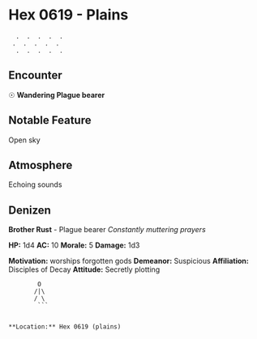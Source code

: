 # Hex 0619 - Plains
```
  .  .  .  .  .
 .  .  .  .  .
  .  .  .  .  .
```

## Encounter

☉ **Wandering Plague bearer**

## Notable Feature

Open sky

## Atmosphere

Echoing sounds

## Denizen

**Brother Rust** - Plague bearer
*Constantly muttering prayers*

**HP:** 1d4 **AC:** 10 **Morale:** 5
**Damage:** 1d3

**Motivation:** worships forgotten gods
**Demeanor:** Suspicious
**Affiliation:** Disciples of Decay
**Attitude:** Secretly plotting

```
        O
       /|\
       / \
        ```


**Location:** Hex 0619 (plains)
